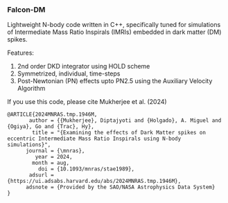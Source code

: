 ### Falcon-DM
Lightweight N-body code written in C++, specifically tuned for simulations of Intermediate Mass Ratio Inspirals (IMRIs) embedded in dark matter (DM) spikes.

Features:
1. 2nd order DKD integrator using HOLD scheme
2. Symmetrized, individual, time-steps
3. Post-Newtonian (PN) effects upto PN2.5 using the Auxiliary Velocity Algorithm

If you use this code, please cite Mukherjee et al. (2024) 

```
@ARTICLE{2024MNRAS.tmp.1946M,
       author = {{Mukherjee}, Diptajyoti and {Holgado}, A. Miguel and {Ogiya}, Go and {Trac}, Hy},
        title = "{Examining the effects of Dark Matter spikes on eccentric Intermediate Mass Ratio Inspirals using N-body simulations}",
      journal = {\mnras},
         year = 2024,
        month = aug,
          doi = {10.1093/mnras/stae1989},
       adsurl = {https://ui.adsabs.harvard.edu/abs/2024MNRAS.tmp.1946M},
      adsnote = {Provided by the SAO/NASA Astrophysics Data System}
}

```
